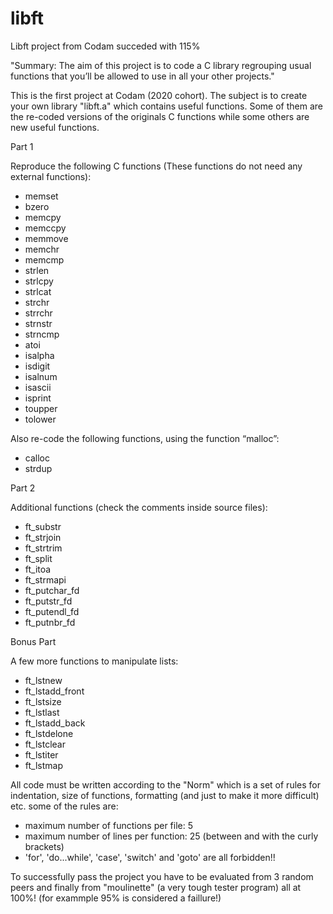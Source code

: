 # libft

Libft project from Codam
succeded with 115%


"Summary: The aim of this project is to code a C library regrouping usual functions that
you’ll be allowed to use in all your other projects."

This is the first project at Codam (2020 cohort). The subject is to create your own library "libft.a" which contains useful functions.
Some of them are the re-coded versions of the originals C functions while some others are new useful functions. 

Part 1

Reproduce the following C functions (These functions do not need any external functions):
- memset
- bzero
- memcpy
- memccpy
- memmove
- memchr
- memcmp
- strlen
- strlcpy
- strlcat
- strchr
- strrchr
- strnstr
- strncmp
- atoi
- isalpha
- isdigit
- isalnum
- isascii
- isprint
- toupper
- tolower

Also re-code the following functions, using the function “malloc”:
- calloc
- strdup

Part 2

Additional functions (check the comments inside source files):
- ft_substr
- ft_strjoin
- ft_strtrim
- ft_split
- ft_itoa
- ft_strmapi
- ft_putchar_fd
- ft_putstr_fd
- ft_putendl_fd
- ft_putnbr_fd

Bonus Part

A few more functions to manipulate lists:
- ft_lstnew
- ft_lstadd_front
- ft_lstsize
- ft_lstlast
- ft_lstadd_back
- ft_lstdelone
- ft_lstclear
- ft_lstiter
- ft_lstmap

All code must be written according to the "Norm" which is a set of rules for indentation, size of functions, formatting (and just to make it more difficult) etc.
some of the rules are:
- maximum number of functions per file: 5
- maximum number of lines per function: 25 (between and with the curly brackets)
- 'for', 'do...while', 'case', 'switch' and 'goto' are all forbidden!! 

To successfully pass the project you have to be evaluated from 3 random peers and finally from "moulinette" (a very tough tester program) all at 100%! 
(for exammple 95% is considered a faillure!)

